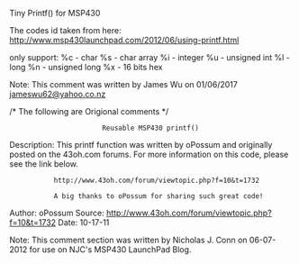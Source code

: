 
  Tiny Printf() for MSP430
 
  The codes id taken from here:
  http://www.msp430launchpad.com/2012/06/using-printf.html
  
  only support:
  %c - char
  %s - char array
  %i - integer
  %u - unsigned int
  %l - long
  %n - unsigned long
  %x - 16 bits hex
 
  Note: This comment was written by James Wu on 01/06/2017
   	 jameswu62@yahoo.co.nz


/* The following are Origional comments */

                           Reusable MSP430 printf()
 
  Description: This printf function was written by oPossum and originally
               posted on the 43oh.com forums. For more information on this
               code, please see the link below.
 
               http://www.43oh.com/forum/viewtopic.php?f=10&t=1732
 
               A big thanks to oPossum for sharing such great code!
 
  Author:  oPossum
  Source:  http://www.43oh.com/forum/viewtopic.php?f=10&t=1732
  Date:    10-17-11
 
  Note: This comment section was written by Nicholas J. Conn on 06-07-2012
        for use on NJC's MSP430 LaunchPad Blog.

